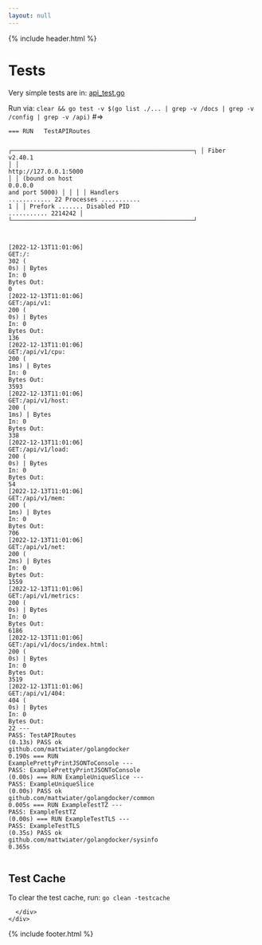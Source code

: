 ```yaml
---
layout: null
---
```

{% include header.html %}

  <div class="container">
    <div class="row">
      <div class="col">
        <h1 id="tests">Tests</h1>
        <p>Very simple tests are in: <a href="../../../../blob/master/api_test.go">api_test.go</a></p>
        <p>Run via:
          <code>clear &amp;&amp; go test -v $(go list ./... | grep -v /docs | grep -v /config | grep -v /api)</code> <i class="fa-duotone fa-copy fa-fw code-copy-button"></i> 
          #=&gt;
        </p>
        <pre><code>=== RUN   TestAPIRoutes

 ┌───────────────────────────────────────────────────┐
 │                   Fiber v2<span class="hljs-number">.40</span><span class="hljs-number">.1</span>                   │
 │               <span class="hljs-string">http:</span><span class="hljs-comment">//127.0.0.1:5000               │</span>
 │       (bound on host <span class="hljs-number">0.0</span><span class="hljs-number">.0</span><span class="hljs-number">.0</span> and port <span class="hljs-number">5000</span>)       │
 │                                                   │
 │ Handlers ............ <span class="hljs-number">22</span>  Processes ........... <span class="hljs-number">1</span> │
 │ Prefork ....... Disabled  PID ........... <span class="hljs-number">2214242</span> │
 └───────────────────────────────────────────────────┘

[<span class="hljs-number">2022</span><span class="hljs-number">-12</span><span class="hljs-number">-13</span><span class="hljs-string">T11:</span><span class="hljs-number">01</span>:<span class="hljs-number">06</span>] <span class="hljs-string">GET:</span>/: <span class="hljs-number">302</span> (     <span class="hljs-number">0</span>s) | Bytes <span class="hljs-string">In:</span> <span class="hljs-number">0</span> Bytes <span class="hljs-string">Out:</span> <span class="hljs-number">0</span>
[<span class="hljs-number">2022</span><span class="hljs-number">-12</span><span class="hljs-number">-13</span><span class="hljs-string">T11:</span><span class="hljs-number">01</span>:<span class="hljs-number">06</span>] <span class="hljs-string">GET:</span><span class="hljs-regexp">/api/</span><span class="hljs-string">v1:</span> <span class="hljs-number">200</span> (     <span class="hljs-number">0</span>s) | Bytes <span class="hljs-string">In:</span> <span class="hljs-number">0</span> Bytes <span class="hljs-string">Out:</span> <span class="hljs-number">136</span>
[<span class="hljs-number">2022</span><span class="hljs-number">-12</span><span class="hljs-number">-13</span><span class="hljs-string">T11:</span><span class="hljs-number">01</span>:<span class="hljs-number">06</span>] <span class="hljs-string">GET:</span><span class="hljs-regexp">/api/</span>v1/<span class="hljs-string">cpu:</span> <span class="hljs-number">200</span> (    <span class="hljs-number">1</span>ms) | Bytes <span class="hljs-string">In:</span> <span class="hljs-number">0</span> Bytes <span class="hljs-string">Out:</span> <span class="hljs-number">3593</span>
[<span class="hljs-number">2022</span><span class="hljs-number">-12</span><span class="hljs-number">-13</span><span class="hljs-string">T11:</span><span class="hljs-number">01</span>:<span class="hljs-number">06</span>] <span class="hljs-string">GET:</span><span class="hljs-regexp">/api/</span>v1/<span class="hljs-string">host:</span> <span class="hljs-number">200</span> (    <span class="hljs-number">1</span>ms) | Bytes <span class="hljs-string">In:</span> <span class="hljs-number">0</span> Bytes <span class="hljs-string">Out:</span> <span class="hljs-number">338</span>
[<span class="hljs-number">2022</span><span class="hljs-number">-12</span><span class="hljs-number">-13</span><span class="hljs-string">T11:</span><span class="hljs-number">01</span>:<span class="hljs-number">06</span>] <span class="hljs-string">GET:</span><span class="hljs-regexp">/api/</span>v1/<span class="hljs-string">load:</span> <span class="hljs-number">200</span> (     <span class="hljs-number">0</span>s) | Bytes <span class="hljs-string">In:</span> <span class="hljs-number">0</span> Bytes <span class="hljs-string">Out:</span> <span class="hljs-number">54</span>
[<span class="hljs-number">2022</span><span class="hljs-number">-12</span><span class="hljs-number">-13</span><span class="hljs-string">T11:</span><span class="hljs-number">01</span>:<span class="hljs-number">06</span>] <span class="hljs-string">GET:</span><span class="hljs-regexp">/api/</span>v1/<span class="hljs-string">mem:</span> <span class="hljs-number">200</span> (    <span class="hljs-number">1</span>ms) | Bytes <span class="hljs-string">In:</span> <span class="hljs-number">0</span> Bytes <span class="hljs-string">Out:</span> <span class="hljs-number">706</span>
[<span class="hljs-number">2022</span><span class="hljs-number">-12</span><span class="hljs-number">-13</span><span class="hljs-string">T11:</span><span class="hljs-number">01</span>:<span class="hljs-number">06</span>] <span class="hljs-string">GET:</span><span class="hljs-regexp">/api/</span>v1/<span class="hljs-string">net:</span> <span class="hljs-number">200</span> (    <span class="hljs-number">2</span>ms) | Bytes <span class="hljs-string">In:</span> <span class="hljs-number">0</span> Bytes <span class="hljs-string">Out:</span> <span class="hljs-number">1559</span>
[<span class="hljs-number">2022</span><span class="hljs-number">-12</span><span class="hljs-number">-13</span><span class="hljs-string">T11:</span><span class="hljs-number">01</span>:<span class="hljs-number">06</span>] <span class="hljs-string">GET:</span><span class="hljs-regexp">/api/</span>v1/<span class="hljs-string">metrics:</span> <span class="hljs-number">200</span> (     <span class="hljs-number">0</span>s) | Bytes <span class="hljs-string">In:</span> <span class="hljs-number">0</span> Bytes <span class="hljs-string">Out:</span> <span class="hljs-number">6186</span>
[<span class="hljs-number">2022</span><span class="hljs-number">-12</span><span class="hljs-number">-13</span><span class="hljs-string">T11:</span><span class="hljs-number">01</span>:<span class="hljs-number">06</span>] <span class="hljs-string">GET:</span><span class="hljs-regexp">/api/</span>v1<span class="hljs-regexp">/docs/</span>index.<span class="hljs-string">html:</span> <span class="hljs-number">200</span> (     <span class="hljs-number">0</span>s) | Bytes <span class="hljs-string">In:</span> <span class="hljs-number">0</span> Bytes <span class="hljs-string">Out:</span> <span class="hljs-number">3519</span>
[<span class="hljs-number">2022</span><span class="hljs-number">-12</span><span class="hljs-number">-13</span><span class="hljs-string">T11:</span><span class="hljs-number">01</span>:<span class="hljs-number">06</span>] <span class="hljs-string">GET:</span><span class="hljs-regexp">/api/</span>v1/<span class="hljs-number">404</span>: <span class="hljs-number">404</span> (     <span class="hljs-number">0</span>s) | Bytes <span class="hljs-string">In:</span> <span class="hljs-number">0</span> Bytes <span class="hljs-string">Out:</span> <span class="hljs-number">22</span>
--- <span class="hljs-string">PASS:</span> TestAPIRoutes (<span class="hljs-number">0.13</span>s)
PASS
ok      github.com<span class="hljs-regexp">/mattwiater/</span>golangdocker      <span class="hljs-number">0.190</span>s
=== RUN   ExamplePrettyPrintJSONToConsole
--- <span class="hljs-string">PASS:</span> ExamplePrettyPrintJSONToConsole (<span class="hljs-number">0.00</span>s)
=== RUN   ExampleUniqueSlice
--- <span class="hljs-string">PASS:</span> ExampleUniqueSlice (<span class="hljs-number">0.00</span>s)
PASS
ok      github.com<span class="hljs-regexp">/mattwiater/</span>golangdocker/common       <span class="hljs-number">0.005</span>s
=== RUN   ExampleTestTZ
--- <span class="hljs-string">PASS:</span> ExampleTestTZ (<span class="hljs-number">0.00</span>s)
=== RUN   ExampleTestTLS
--- <span class="hljs-string">PASS:</span> ExampleTestTLS (<span class="hljs-number">0.35</span>s)
PASS
ok      github.com<span class="hljs-regexp">/mattwiater/</span>golangdocker/sysinfo      <span class="hljs-number">0.365</span>s
</code></pre>
        <h2 id="test-cache">Test Cache</h2>
        <p>To clear the test cache, run: <code>go clean -testcache</code> <i class="fa-duotone fa-copy fa-fw code-copy-button"></i> </p>

      </div>
    </div>
  </div>

{% include footer.html %}